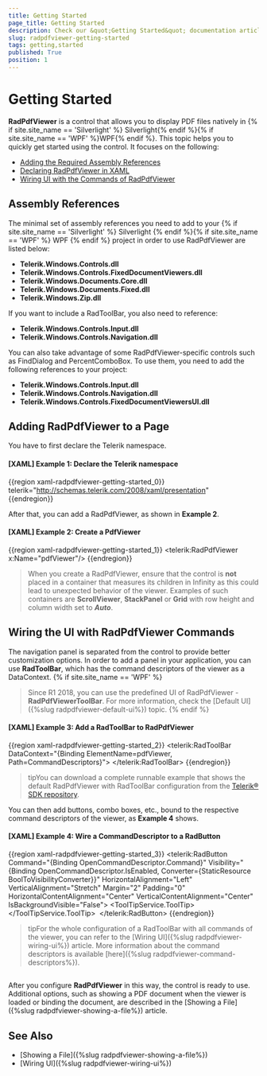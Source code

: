 ```yaml
---
title: Getting Started
page_title: Getting Started
description: Check our &quot;Getting Started&quot; documentation article for the RadPdfViewer WPF control.
slug: radpdfviewer-getting-started
tags: getting,started
published: True
position: 1
---
```


# Getting Started



__RadPdfViewer__ is a control that allows you to display PDF files natively in {% if site.site_name == 'Silverlight' %} Silverlight{% endif %}{% if site.site_name == 'WPF' %}WPF{% endif %}. This topic helps you to quickly get started using the control. It focuses on the following:
      

* [Adding the Required Assembly References](#assembly-references)
* [Declaring RadPdfViewer in XAML](#adding-radpdfviewer-to-a-page)
* [Wiring UI with the Commands of RadPdfViewer](#wiring-the-ui-with-radpdfviewer-commands)

## Assembly References

The minimal set of assembly references you need to add to your {% if site.site_name == 'Silverlight' %} Silverlight {% endif %}{% if site.site_name == 'WPF' %} WPF {% endif %} project in order to use RadPdfViewer are listed below:
        

* **Telerik.Windows.Controls.dll**
* **Telerik.Windows.Controls.FixedDocumentViewers.dll**
* **Telerik.Windows.Documents.Core.dll**
* **Telerik.Windows.Documents.Fixed.dll**
* **Telerik.Windows.Zip.dll**

If you want to include a RadToolBar, you also need to reference:

* **Telerik.Windows.Controls.Input.dll**
* **Telerik.Windows.Controls.Navigation.dll**

You can also take advantage of some RadPdfViewer-specific controls such as FindDialog and PercentComboBox. To use them, you need to add the following references to your project:
        

* **Telerik.Windows.Controls.Input.dll**
* **Telerik.Windows.Controls.Navigation.dll**        
* **Telerik.Windows.Controls.FixedDocumentViewersUI.dll**
            

## Adding RadPdfViewer to a Page

You have to first declare the Telerik namespace.
        

#### __[XAML] Example 1: Declare the Telerik namespace__

{{region xaml-radpdfviewer-getting-started_0}}
	telerik="http://schemas.telerik.com/2008/xaml/presentation"     
{{endregion}}



After that, you can add a RadPdfViewer, as shown in **Example 2**.

#### __[XAML] Example 2: Create a PdfViewer__

{{region xaml-radpdfviewer-getting-started_1}}
	<Grid>
	    <telerik:RadPdfViewer x:Name="pdfViewer"/>
	</Grid>
{{endregion}}

> When you create a RadPdfViewer, ensure that the control is **not** placed in a container that measures its children in Infinity as this could lead to unexpected behavior of the viewer. Examples of such containers are **ScrollViewer**, **StackPanel** or **Grid** with row height and column width set to ***Auto***. 

## Wiring the UI with RadPdfViewer Commands 

The navigation panel is separated from the control to provide better customization options. In order to add a panel in your application, you can use __RadToolBar__, which has the command descriptors of the viewer as a DataContext.
{% if site.site_name == 'WPF' %}        
>Since R1 2018, you can use the predefined UI of RadPdfViewer - **RadPdfViewerToolBar**. For more information, check the [Default UI]({%slug radpdfviewer-default-ui%}) topic.
{% endif %}
#### __[XAML] Example 3: Add a RadToolBar to RadPdfViewer__

{{region xaml-radpdfviewer-getting-started_2}}
	<telerik:RadToolBar DataContext="{Binding ElementName=pdfViewer, Path=CommandDescriptors}">
	    <!--...-->
	</telerik:RadToolBar>
{{endregion}}

>tipYou can download a complete runnable example that shows the default RadPdfViewer with RadToolBar configuration from the [Telerik® SDK repository](https://github.com/telerik/xaml-sdk/tree/master/PdfViewer/FirstLook). 

You can then add buttons, combo boxes, etc., bound to the respective command descriptors of the viewer, as **Example 4** shows.

#### __[XAML] Example 4: Wire a CommandDescriptor to a RadButton__

{{region xaml-radpdfviewer-getting-started_3}}
	<telerik:RadButton Command="{Binding OpenCommandDescriptor.Command}" Visibility="{Binding OpenCommandDescriptor.IsEnabled, Converter={StaticResource BoolToVisibilityConverter}}" HorizontalAlignment="Left" VerticalAlignment="Stretch" Margin="2" Padding="0" HorizontalContentAlignment="Center" VerticalContentAlignment="Center" IsBackgroundVisible="False">
	    <ToolTipService.ToolTip>
	        <TextBlock Text="Open" />
	    </ToolTipService.ToolTip>
	    <Image Source="{telerik:IconResource IconRelativePath=open.png, IconSources={StaticResource IconPaths}}" Stretch="None" />
	</telerik:RadButton>
{{endregion}}


>tipFor the whole configuration of a RadToolBar with all commands of the viewer, you can refer to the [Wiring UI]({%slug radpdfviewer-wiring-ui%}) article. More information about the command descriptors is available [here]({%slug radpdfviewer-command-descriptors%}).
          

## 

After you configure __RadPdfViewer__ in this way, the control is ready to use. Additional options, such as showing a PDF document when the viewer is loaded or binding the document, are described in the [Showing a File]({%slug radpdfviewer-showing-a-file%}) article.
        

## See Also
* [Showing a File]({%slug radpdfviewer-showing-a-file%})
* [Wiring UI]({%slug radpdfviewer-wiring-ui%})
